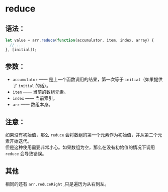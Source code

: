 # reduce  
## 语法：
```JavaScript
let value = arr.reduce(function(accumulator, item, index, array) {
  // ...
}, [initial]);
```
## 参数：
- `accumulator` —— 是上一个函数调用的结果，第一次等于 `initial`（如果提供了 `initial` 的话）。   
- `item` —— 当前的数组元素。  
- `index` —— 当前索引。
- `arr` —— 数组本身。

## 注意：
如果没有初始值，那么 `reduce` 会将数组的第一个元素作为初始值，并从第二个元素开始迭代。  
但是这种使用需要非常小心。如果数组为空，那么在没有初始值的情况下调用 `reduce` 会导致错误。

## 其他  
相同的还有 `arr.reduceRight` ,只是遍历为从右到左。



